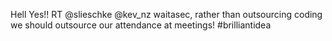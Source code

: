 <!--
id: 1346023765
link: http://kevinisom.info/post/1346023765/hell-yes-rt-slieschke-kev-nz-waitasec-rather
slug: hell-yes-rt-slieschke-kev-nz-waitasec-rather
date: Tue Oct 19 2010 09:59:00 GMT+1300 (NZDT)
raw: {"blog_name":"kevinisom","id":1346023765,"post_url":"http://kevinisom.info/post/1346023765/hell-yes-rt-slieschke-kev-nz-waitasec-rather","slug":"hell-yes-rt-slieschke-kev-nz-waitasec-rather","type":"text","date":"2010-10-18 20:59:00 GMT","timestamp":1287435540,"state":"published","format":"html","reblog_key":"Q8Fusuyb","tags":[],"short_url":"http://tmblr.co/Zw68Yy1GEh5L","highlighted":[],"feed_item":"http://twitter.com/kev_nz/statuses/27674457586","from_feed_id":"650289","note_count":0,"title":null,"body":"<p>Hell Yes!! RT @slieschke @kev_nz waitasec, rather than outsourcing coding we should outsource our attendance at meetings! #brilliantidea</p>"}
publish: 2010-10-019
tags: 
title: null
-->


Hell Yes!! RT @slieschke @kev\_nz waitasec, rather than outsourcing
coding we should outsource our attendance at meetings! \#brilliantidea


